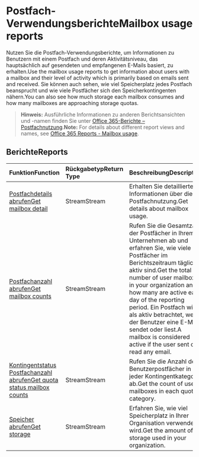 # <a name="mailbox-usage-reports"></a><span data-ttu-id="ce2df-101">Postfach-Verwendungsberichte</span><span class="sxs-lookup"><span data-stu-id="ce2df-101">Mailbox usage reports</span></span>

<span data-ttu-id="ce2df-102">Nutzen Sie die Postfach-Verwendungsberichte, um Informationen zu Benutzern mit einem Postfach und deren Aktivitätsniveau, das hauptsächlich auf gesendeten und empfangenen E-Mails basiert, zu erhalten.</span><span class="sxs-lookup"><span data-stu-id="ce2df-102">Use the mailbox usage reports to get information about users with a mailbox and their level of activity which is primarily based on emails sent and received.</span></span> <span data-ttu-id="ce2df-103">Sie können auch sehen, wie viel Speicherplatz jedes Postfach beansprucht und wie viele Postfächer sich den  Speicherkontingenten nähern.</span><span class="sxs-lookup"><span data-stu-id="ce2df-103">You can also see how much storage each mailbox consumes and how many mailboxes are approaching storage quotas.</span></span>

> <span data-ttu-id="ce2df-104">**Hinweis:** Ausführliche Informationen zu anderen Berichtsansichten und -namen finden Sie unter [Office 365-Berichte – Postfachnutzung]((https://support.office.com/client/Mailbox-usage-beffbe01-ce2d-4614-9ae5-7898868e2729)).</span><span class="sxs-lookup"><span data-stu-id="ce2df-104">**Note:** For details about different report views and names, see [Office 365 Reports - Mailbox usage]((https://support.office.com/client/Mailbox-usage-beffbe01-ce2d-4614-9ae5-7898868e2729)).</span></span>

## <a name="reports"></a><span data-ttu-id="ce2df-105">Berichte</span><span class="sxs-lookup"><span data-stu-id="ce2df-105">Reports</span></span>

| <span data-ttu-id="ce2df-106">Funktion</span><span class="sxs-lookup"><span data-stu-id="ce2df-106">Function</span></span>                                 | <span data-ttu-id="ce2df-107">Rückgabetyp</span><span class="sxs-lookup"><span data-stu-id="ce2df-107">Return Type</span></span> | <span data-ttu-id="ce2df-108">Beschreibung</span><span class="sxs-lookup"><span data-stu-id="ce2df-108">Description</span></span>                              |
| :--------------------------------------- | :---------- | :--------------------------------------- |
| [<span data-ttu-id="ce2df-109">Postfachdetails abrufen</span><span class="sxs-lookup"><span data-stu-id="ce2df-109">Get mailbox detail</span></span>](../api/reportroot_getmailboxusagedetail.md) | <span data-ttu-id="ce2df-110">Stream</span><span class="sxs-lookup"><span data-stu-id="ce2df-110">Stream</span></span>      | <span data-ttu-id="ce2df-111">Erhalten Sie detaillierte Informationen über die Postfachnutzung.</span><span class="sxs-lookup"><span data-stu-id="ce2df-111">Get details about mailbox usage.</span></span>         |
| [<span data-ttu-id="ce2df-112">Postfachanzahl abrufen</span><span class="sxs-lookup"><span data-stu-id="ce2df-112">Get mailbox counts</span></span>](../api/reportroot_getmailboxusagemailboxcounts.md) | <span data-ttu-id="ce2df-113">Stream</span><span class="sxs-lookup"><span data-stu-id="ce2df-113">Stream</span></span>      | <span data-ttu-id="ce2df-114">Rufen Sie die Gesamtzahl der Postfächer in Ihrem Unternehmen ab und erfahren Sie, wie viele Postfächer im Berichtszeitraum täglich aktiv sind.</span><span class="sxs-lookup"><span data-stu-id="ce2df-114">Get the total number of user mailboxes in your organization and how many are active each day of the reporting period.</span></span> <span data-ttu-id="ce2df-115">Ein Postfach wird als aktiv betrachtet, wenn der Benutzer eine E-Mail sendet oder liest.</span><span class="sxs-lookup"><span data-stu-id="ce2df-115">A mailbox is considered active if the user sent or read any email.</span></span> |
| [<span data-ttu-id="ce2df-116">Kontingentstatus Postfachanzahl abrufen</span><span class="sxs-lookup"><span data-stu-id="ce2df-116">Get quota status mailbox counts</span></span>](../api/reportroot_getmailboxusagequotastatusmailboxcounts.md) | <span data-ttu-id="ce2df-117">Stream</span><span class="sxs-lookup"><span data-stu-id="ce2df-117">Stream</span></span>      | <span data-ttu-id="ce2df-118">Rufen Sie die Anzahl der Benutzerpostfächer in jeder Kontingentkategorie ab.</span><span class="sxs-lookup"><span data-stu-id="ce2df-118">Get the count of user mailboxes in each quota category.</span></span> |
| [<span data-ttu-id="ce2df-119">Speicher abrufen</span><span class="sxs-lookup"><span data-stu-id="ce2df-119">Get storage</span></span>](../api/reportroot_getmailboxusagestorage.md) | <span data-ttu-id="ce2df-120">Stream</span><span class="sxs-lookup"><span data-stu-id="ce2df-120">Stream</span></span>      | <span data-ttu-id="ce2df-121">Erfahren Sie, wie viel Speicherplatz in Ihrer Organisation verwendet wird.</span><span class="sxs-lookup"><span data-stu-id="ce2df-121">Get the amount of storage used in your organization.</span></span> |
